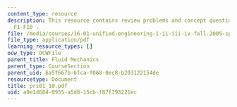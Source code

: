```yaml
---
content_type: resource
description: This resource contains review problems and concept questions from lectures
  F1-F10 .
file: /media/courses/16-01-unified-engineering-i-ii-iii-iv-fall-2005-spring-2006/a0e1d6840955a5d815cbf87f193221ec_prs01_10.pdf
file_type: application/pdf
learning_resource_types: []
ocw_type: OCWFile
parent_title: Fluid Mechanics
parent_type: CourseSection
parent_uid: 6a5f667b-6fca-f068-0ec8-b203122154de
resourcetype: Document
title: prs01_10.pdf
uid: a0e1d684-0955-a5d8-15cb-f87f193221ec
---
```

